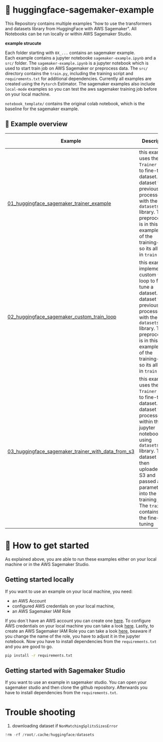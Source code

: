 # 🤗 huggingface-sagemaker-example

This Repository contains multiple examples "how to use the transformers and datasets library from HuggingFace with AWS Sagemaker". All Notebooks can be run locally or within AWS Sagemaker Studio.

**example strucute**

Each folder starting with `0X_...` contains an sagemaker example.  
Each example contains a jupyter notebooke `sagemaker-example.ipynb` and a `src/` folder. The `sagemaker-example.ipynb` is a jupyter notebook which is used to start train job on AWS Sagemaker or preprocess data. The `src/` directory contains the `train.py`, including the training script and `requirements.txt` for additional dependencies. Currently all examples are created using the `Pytorch` Estimator. The sagemaker examples also include `local-mode` examples so you can test the aws sagemaker training job before on your local machine.

`notebook_template/` contains the original colab notebook, which is the baseline for the sagemaker example.

## 🌁 Example overview

| Example                                                                                                                                                                        | Description                                                                                                                                                                                                                                                                    | notebook-link                                                                                                                                             |
| ------------------------------------------------------------------------------------------------------------------------------------------------------------------------------ | ------------------------------------------------------------------------------------------------------------------------------------------------------------------------------------------------------------------------------------------------------------------------------ | --------------------------------------------------------------------------------------------------------------------------------------------------------- |
| [01_huggingface_sagemaker_trainer_example](https://github.com/philschmid/huggingface-sagemaker-example/tree/main/01_huggingface_sagemaker_trainer_example)                     | this example uses the `Trainer` class to fine-tune a dataset. The dataset was previously processed with the `datasets` library. The preprocessing is in this example part of the training-job, so its all done in `train.py`                                                   | [here](https://github.com/philschmid/huggingface-sagemaker-example/blob/main/01_huggingface_sagemaker_trainer_example/sagemaker-notebook.ipynb)           |
| [02_huggingface_sagemaker_custom_train_loop](https://github.com/philschmid/huggingface-sagemaker-example/tree/main/02_huggingface_sagemaker_custom_train_loop)                 | this example implements a custom `train` loop to fine-tune a dataset. The dataset was previously processed with the `datasets` library. The preprocessing is in this example part of the training-job, so its all done in `train.py`                                           | [here](https://github.com/philschmid/huggingface-sagemaker-example/blob/main/02_huggingface_sagemaker_custom_train_loop/sagemaker-notebook.ipynb)         |
| [03_huggingface_sagemaker_trainer_with_data_from_s3](https://github.com/philschmid/huggingface-sagemaker-example/tree/main/03_huggingface_sagemaker_trainer_with_data_from_s3) | this example uses the `Trainer` class to fine-tune a dataset. The dataset was processed within the jupyter notebook using `datasets` library. The dataset is then uploaded to S3 and passed as a parameter into the training job. The `train.py` contains only the fine-tuning | [here](https://github.com/philschmid/huggingface-sagemaker-example/blob/main/03_huggingface_sagemaker_trainer_with_data_from_s3/sagemaker-notebook.ipynb) |

# 🚀 How to get started

As explained above, you are able to run these examples either on your local machine or in the AWS Sagemaker Studio.

## Getting started locally

If you want to use an example on your local machine, you need:

- an AWS Account
- configured AWS credentials on your local machine,
- an AWS Sagemaker IAM Role

If you don´t have an AWS account you can create one [here](https://portal.aws.amazon.com/billing/signup?nc2=h_ct&src=header_signup&redirect_url=https%3A%2F%2Faws.amazon.com%2Fregistration-confirmation#/start). To configure AWS credentials on your local machine you can take a look [here](https://docs.aws.amazon.com/cli/latest/userguide/cli-configure-quickstart.html). Lastly, to create an AWS Sagemaker IAM Role you can take a look [here](https://docs.aws.amazon.com/sagemaker/latest/dg/sagemaker-roles.html), beaware if you change the name of the role, you have to adjust it in the jupyter notebook. Now you have to install dependencies from the `requirements.txt` and you are good to go.

```bash
pip install -r requirements.txt
```

## Getting started with Sagemaker Studio

If you want to use an example in sagemaker studio. You can open your sagemaker studio and then clone the github repository. Afterwards you have to install dependencies from the `requirements.txt`.


# Trouble shooting 

1. downloading dataset if `NonMatchingSplitsSizesError`

```python
!rm -rf /root/.cache/huggingface/datasets
```